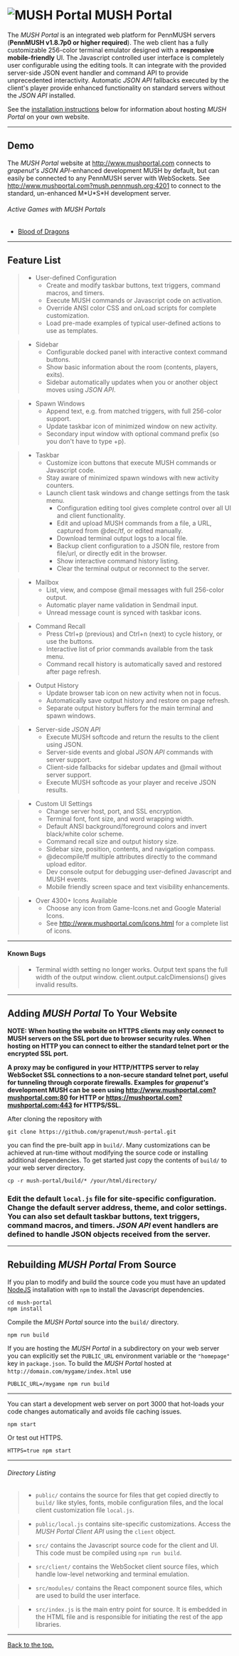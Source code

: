 # <a name="top">![][logo] MUSH Portal</a>

[logo]: https://github.com/grapenut/mush-portal/raw/master/build/favicon-32x32.png "MUSH Portal"

The _MUSH Portal_ is an integrated web platform for PennMUSH servers (**PennMUSH v1.8.7p0 or higher required**). The web client has a fully customizable 256-color terminal emulator designed with a **responsive mobile-friendly** UI. The Javascript controlled user interface is completely user configurable using the editing tools. It can integrate with the provided server-side JSON event handler and command API to provide unprecedented interactivity. Automatic _JSON API_ fallbacks executed by the client's player provide enhanced functionality on standard servers without the _JSON API_ installed.

See the [installation instructions](#install) below for information about hosting _MUSH Portal_ on your own website.

------------------------------------------------------------------

## <a name="demo">Demo</a>

The _MUSH Portal_ website at <http://www.mushportal.com> connects to _grapenut's_ _JSON API_-enhanced development MUSH by default, but can easily be connected to any PennMUSH server with WebSockets. See <http://www.mushportal.com?mush.pennmush.org:4201> to connect to the standard, un-enhanced M\*U\*S\*H development server.

###### Active Games with MUSH Portals
- [Blood of Dragons](http://westeros.org/BoD/Portal/)

------------------------------------------------------------------

## <a name="features">Feature List</a>

> - User-defined Configuration
>   - Create and modify taskbar buttons, text triggers, command macros, and timers.
>   - Execute MUSH commands or Javascript code on activation.
>   - Override ANSI color CSS and onLoad scripts for complete customization.
>   - Load pre-made examples of typical user-defined actions to use as templates.

> - Sidebar
>   - Configurable docked panel with interactive context command buttons.
>   - Show basic information about the room (contents, players, exits).
>   - Sidebar automatically updates when you or another object moves using _JSON API_.

> - Spawn Windows
>   - Append text, e.g. from matched triggers, with full 256-color support.
>   - Update taskbar icon of minimized window on new activity.
>   - Secondary input window with optional command prefix (so you don't have to type +p).

> - Taskbar
>   - Customize icon buttons that execute MUSH commands or Javascript code.
>   - Stay aware of minimized spawn windows with new activity counters.
>   - Launch client task windows and change settings from the task menu.
>     - Configuration editing tool gives complete control over all UI and client functionality.
>     - Edit and upload MUSH commands from a file, a URL, captured from @dec/tf, or edited manually.
>     - Download terminal output logs to a local file.
>     - Backup client configuration to a JSON file, restore from file/url, or directly edit in the browser.
>     - Show interactive command history listing.
>     - Clear the terminal output or reconnect to the server.

> - Mailbox
>   - List, view, and compose @mail messages with full 256-color output.
>   - Automatic player name validation in Sendmail input.
>   - Unread message count is synced with taskbar icons.

> - Command Recall
>   - Press Ctrl+p (previous) and Ctrl+n (next) to cycle history, or use the buttons.
>   - Interactive list of prior commands available from the task menu.
>   - Command recall history is automatically saved and restored after page refresh.

> - Output History
>   - Update browser tab icon on new activity when not in focus.
>   - Automatically save output history and restore on page refresh.
>   - Separate output history buffers for the main terminal and spawn windows.

> - Server-side _JSON API_
>   - Execute MUSH softcode and return the results to the client using JSON.
>   - Server-side events and global _JSON API_ commands with server support.
>   - Client-side fallbacks for sidebar updates and @mail without server support.
>   - Execute MUSH softcode as your player and receive JSON results.

> - Custom UI Settings
>   - Change server host, port, and SSL encryption.
>   - Terminal font, font size, and word wrapping width.
>   - Default ANSI background/foreground colors and invert black/white color scheme.
>   - Command recall size and output history size.
>   - Sidebar size, position, contents, and navigation compass.
>   - @decompile/tf multiple attributes directly to the command upload editor.
>   - Dev console output for debugging user-defined Javascript and MUSH events.
>   - Mobile friendly screen space and text visibility enhancements.

> - Over 4300+ Icons Available
>   - Choose any icon from Game-Icons.net and Google Material Icons.
>   - See <http://www.mushportal.com/icons.html> for a complete list of icons.

------------------------------------------------------------------

#### <a name="bugs">Known Bugs</a>

> - Terminal width setting no longer works. Output text spans the full width
>   of the output window. client.output.calcDimensions() gives invalid
>   results.

------------------------------------------------------------------

## <a name="install">Adding _MUSH Portal_ To Your Website</a>

**NOTE: When hosting the website on HTTPS clients may only connect to MUSH servers on the SSL port due to browser security rules. When hosting on HTTP you can connect to either the standard telnet port or the encrypted SSL port.**

**A proxy may be configured in your HTTP/HTTPS server to relay WebSocket SSL connections to a non-secure standard telnet port, useful for tunneling through corporate firewalls. Examples for _grapenut's_ development MUSH can be seen using <http://www.mushportal.com?mushportal.com:80> for HTTP or <https://mushportal.com?mushportal.com:443> for HTTPS/SSL.**

After cloning the repository with
```
git clone https://github.com/grapenut/mush-portal.git
```
you can find the pre-built app in ```build/```. Many customizations can be achieved at run-time without modifying the source code or installing additional dependencies. To get started just copy the contents of ```build/``` to your web server directory.
```
cp -r mush-portal/build/* /your/html/directory/
```

### **Edit the default ```local.js``` file for site-specific configuration.** Change the default server address, theme, and color settings. You can also set default taskbar buttons, text triggers, command macros, and timers. _JSON API_ event handlers are defined to handle JSON objects received from the server.

------------------------------------------------------------------

## <a name="build">Rebuilding _MUSH Portal_ From Source</a>

If you plan to modify and build the source code you must have an updated [NodeJS](https://nodejs.org/en/download/) installation with ```npm``` to install the Javascript dependencies.
```
cd mush-portal
npm install
```

Compile the _MUSH Portal_ source into the ```build/``` directory.
```
npm run build
```

If you are hosting the _MUSH Portal_ in a subdirectory on your web server you can explicitly set the ```PUBLIC_URL``` environment variable or the ```"homepage"``` key in ```package.json```. To build the _MUSH Portal_ hosted at ```http://domain.com/mygame/index.html``` use
```
PUBLIC_URL=/mygame npm run build
```

------------------------------------------------------------------

You can start a development web server on port 3000 that hot-loads your code changes automatically and avoids file caching issues.
```
npm start
```

Or test out HTTPS.
```
HTTPS=true npm start
```

------------------------------------------------------------------

###### <a name="files">Directory Listing</a>

> - ```public/``` contains the source for files that get copied directly to ```build/``` like styles, fonts, mobile configuration files, and the local client customization file ```local.js```.

>   - ```public/local.js``` contains site-specific customizations. Access the _MUSH Portal_ _Client API_ using the ```client``` object.

> - ```src/``` contains the Javascript source code for the client and UI. This code must be compiled using ```npm run build```.

>   - ```src/client/``` contains the WebSocket client source files, which handle low-level networking and terminal emulation.

>   - ```src/modules/``` contains the React component source files, which are used to build the user interface.

>  - ```src/index.js``` is the main entry point for source. It is embedded in the HTML file and is responsible for initiating the rest of the app libraries.

------------------------------------------------------------------

[Back to the top.](#top)

